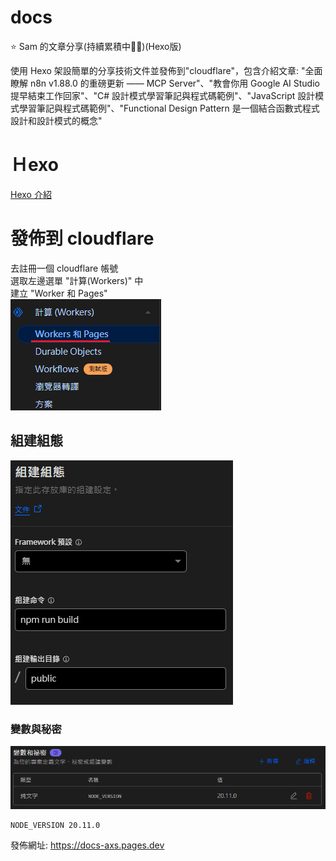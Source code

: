 # docs
⭐️ Sam 的文章分享(持續累積中🏃‍♂️)(Hexo版)

使用 Hexo 架設簡單的分享技術文件並發佈到"cloudflare"，包含介紹文章: "全面瞭解 n8n v1.88.0 的重磅更新 —— MCP Server"、"教會你用 Google AI Studio 提早結束工作回家"、"C# 設計模式學習筆記與程式碼範例"、"JavaScript 設計模式學習筆記與程式碼範例"、"Functional Design Pattern 是一個結合函數式程式設計和設計模式的概念"

# Ｈexo
[Hexo 介紹](./docs/Hexo.md)  


# 發佈到 cloudflare
去註冊一個 cloudflare 帳號  
選取左邊選單 "計算(Workers)" 中  
建立 "Worker 和 Pages"  
![Worker 和 Pages](./images/cloudflare_workers_and_pages.png)

## 組建組態
![組建組態](./images/cloudflare_build.png)

### 變數與秘密
![變數與秘密](./images/NODE_VERSION.png)
```
NODE_VERSION 20.11.0
```
發佈網址: https://docs-axs.pages.dev


